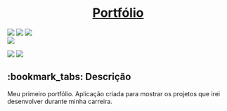 <h1 align="center">
  <a href="https://portfolio-leonardo.netlify.app/"> Portfólio </a></h1>
</h1>

<div style="display: inline_block">

<img src="https://img.shields.io/badge/html5-%23E34F26.svg?style=for-the-badge&logo=html5&logoColor=white" />
<img src="https://img.shields.io/badge/css3-%231572B6.svg?style=for-the-badge&logo=css3&logoColor=white" />
<img src="https://img.shields.io/badge/javascript-%23323330.svg?style=for-the-badge&logo=javascript&logoColor=%23F7DF1E" />
  
</div>

<img src ="https://user-images.githubusercontent.com/127762626/230645002-54e27a80-dc9e-45ce-8a9b-cc0bcf89eaeb.PNG" />


<div style="display: inline_block">
  
<a href = "mailto:lc.leonardo.machado@gmail.com"><img src="https://img.shields.io/badge/-Gmail-%23333?style=for-the-badge&logo=gmail&logoColor=white" target="_blank"></a>
<a href="linkedin.com/in/leonardo-machado-lc2003" target="_blank"><img src="https://img.shields.io/badge/-LinkedIn-%230077B5?style=for-the-badge&logo=linkedin&logoColor=white" target="_blank"></a>

  
</div>

<h2>:bookmark_tabs: Descrição</h2>
<p>Meu primeiro portfólio. Aplicação criada para mostrar os projetos que irei desenvolver durante minha carreira.</p>
  


